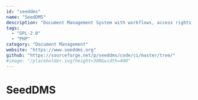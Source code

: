 ```yaml
---
id: "seeddms"
name: "SeedDMS"
description: "Document Management System with workflows, access rights, fulltext search, and more."
tags:
  - "GPL-2.0"
  - "PHP"
category: "Document Management"
website: "https://www.seeddms.org"
github: "https://sourceforge.net/p/seeddms/code/ci/master/tree/"
#image: "/placeholder.svg?height=300&width=400"
---
```


# SeedDMS
